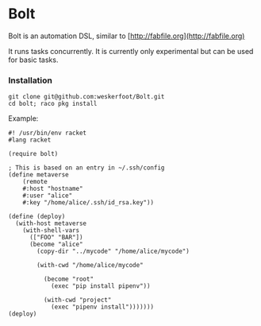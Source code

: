 Bolt
====

Bolt is an automation DSL, similar to [http://fabfile.org](http://fabfile.org)

It runs tasks concurrently. It is currently only experimental but can be used
for basic tasks.

### Installation
```
git clone git@github.com:weskerfoot/Bolt.git
cd bolt; raco pkg install
```

Example:

```
#! /usr/bin/env racket
#lang racket

(require bolt)

; This is based on an entry in ~/.ssh/config
(define metaverse
    (remote
    #:host "hostname"
    #:user "alice"
    #:key "/home/alice/.ssh/id_rsa.key"))

(define (deploy)
  (with-host metaverse
    (with-shell-vars
      (["FOO" "BAR"])
      (become "alice"
        (copy-dir "../mycode" "/home/alice/mycode")

        (with-cwd "/home/alice/mycode"

          (become "root"
            (exec "pip install pipenv"))

          (with-cwd "project"
            (exec "pipenv install")))))))
(deploy)
```
